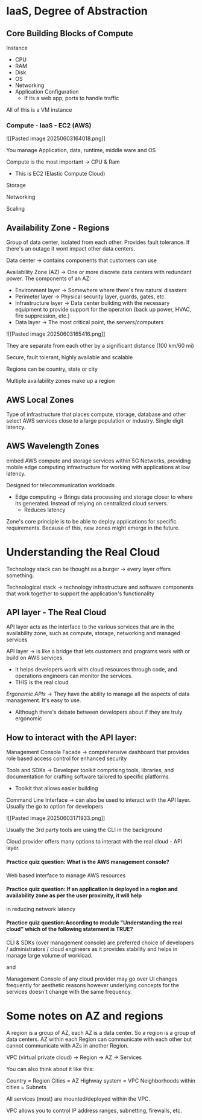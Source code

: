 # IaaS, Degree of Abstraction
## Core Building Blocks of Compute

Instance
- CPU
- RAM
- Disk
- OS
- Networking 
- Application Configuration
	- If its a web app, ports to handle traffic

All of this is a VM instance

### Compute - IaaS - EC2 (AWS)

![[Pasted image 20250603164018.png]]

You manage Application, data, runtime, middle ware and OS

Compute is the most important -> CPU & Ram
- This is EC2 (Elastic Compute Cloud)

Storage


Networking

Scaling


## Availability Zone - Regions

Group of data center, isolated from each other. Provides fault tolerance. If there's an outage it wont impact other data centers. 

Data center -> contains components that customers can use 

Availability Zone (AZ) -> One or more discrete  data centers with redundant power. The components of an AZ:

- Environment layer -> Somewhere where there's few natural disasters
- Perimeter layer -> Physical security layer, guards, gates, etc. 
- Infrastructure layer -> Data center building with the necessary equipment to provide support for the operation (back up power, HVAC, fire suppression, etc.)
- Data layer -> The most critical point, the servers/computers

![[Pasted image 20250603165416.png]]

They are separate from each other by a significant distance (100 km/60 mi)

Secure, fault tolerant, highly available and scalable 

Regions can be country, state or city

Multiple availability zones make up a region

## AWS Local Zones

Type of infrastructure that places compute, storage, database and other select AWS services close to a large population or industry. Single digit latency.

## AWS Wavelength Zones
embed AWS compute and storage services within 5G Networks, providing mobile edge computing infrastructure for working with applications at low latency.

Designed for telecommunication workloads 

- Edge computing -> Brings data processing and storage closer to where its generated. Instead of relying on centralized cloud servers. 
	- Reduces latency


Zone's core principle is to be able to deploy applications for specific requirements. Because of this, new zones might emerge in the future. 


# Understanding the Real Cloud


Technology stack can be thought as a burger -> every layer offers something. 

Technological stack -> technology infrastructure and software components that work together to support the application's functionality

## API layer - The Real Cloud 
API layer acts as the interface to the various services that are in the availability zone, such as compute, storage, networking and managed services 

API layer -> is like a bridge that lets customers and programs work with or build on AWS services. 
- It helps developers work with cloud resources through code, and operations engineers can monitor the services.
- THIS is the real cloud 

*Ergonomic APIs* -> They have the ability to manage all the aspects of data management. It's easy to use.
- Although there's debate between developers about if they are truly ergonomic

## How to interact with the API layer:

Management Console Facade -> comprehensive dashboard that provides role based access control for enhanced security

Tools and SDKs -> Developer toolkit comprising tools, libraries, and documentation for crafting software tailored to specific platforms. 
- Toolkit that allows easier building

Command Line Interface -> can also be used to interact with the API layer. Usually the go to option for developers


![[Pasted image 20250603171933.png]]

Usually the 3rd party tools are using the CLI in the background

Cloud provider offers many options to interact with the real cloud - API layer. 


#### Practice quiz question: What is the AWS management console?
Web based interface to manage AWS resources

#### Practice quiz question: If an application is deployed in a region and availability zone as per the user proximity, it will help
in reducing network latency

#### Practice quiz question:According to module "Understanding the real cloud" which of the following statement is TRUE?
CLI & SDKs (over management console) are preferred choice of developers / administrators / cloud engineers as it provides stability and helps in manage large volume of workload.

and

Management Console of any cloud provider may go over UI changes frequently for aesthetic reasons however underlying concepts for the services doesn't change with the same frequency.


# Some notes on AZ and regions

A region is a group of AZ, each AZ is a data center. So a region is a group of data centers. AZ within each Region can communicate with each other but cannot communicate with AZs in another Region. 

VPC (virtual private cloud) -> Region -> AZ -> Services 

You can also think about it like this: 

Country = Region
Cities = AZ
Highway system = VPC 
Neighborhoods within cities = Subnets 

All services (most) are mounted/deployed within the VPC. 


VPC allows you to control IP address ranges, subnetting, firewalls, etc. 